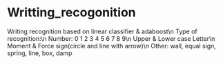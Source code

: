 # Writting_recogonition
Writing recognition based on linear classifier &amp;  adaboost\n
Type of recognition:\n
Number: 0 1 2 3 4 5 6 7 8 9\n
Upper &amp; Lower case Letter\n
Moment &amp; Force sign(circle and line with arrow)\n
Other: wall, equal sign, spring, line, box, damp

